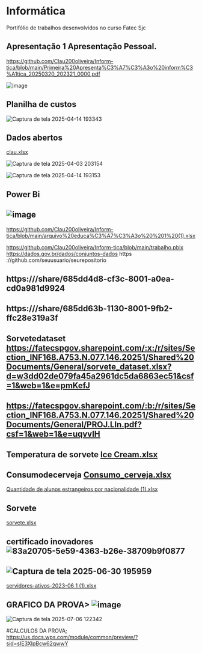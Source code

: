 # Informática
Portifólio de trabalhos desenvolvidos no curso Fatec Sjc
## Apresentação 1 Apresentação  Pessoal.
https://github.com/Clau200oliveira/Inform-tica/blob/main/Primeira%20Apresenta%C3%A7%C3%A3o%20inform%C3%A1tica_20250320_202321_0000.pdf

![image](https://github.com/user-attachments/assets/bedff12e-cfde-43e4-91d5-78a5a09c7d49)

## Planilha de custos

![Captura de tela 2025-04-14 193343](https://github.com/user-attachments/assets/4b3dad1a-c2f5-4b13-acee-284e49365227)

## Dados abertos

[clau.xlsx](https://github.com/user-attachments/files/19596223/clau.xlsx)


![Captura de tela 2025-04-03 203154](https://github.com/user-attachments/assets/894cc41d-e40e-4a46-bef6-6eadec786a56)

![Captura de tela 2025-04-14 193153](https://github.com/user-attachments/assets/3a831e77-1fdd-4cb9-96e7-503b01eed91c)

## Power Bi

## ![image](https://github.com/user-attachments/assets/941c587a-175f-4c06-b776-68de6fd028c2)

 https://github.com/Clau200oliveira/Inform-tica/blob/main/arquivo%20educa%C3%A7%C3%A3o%20%201%20(1).xlsx

https://github.com/Clau200oliveira/Inform-tica/blob/main/trabalho.pbix
https://dados.gov.br/dados/conjuntos-dados
https ://github.com/seuusuario/seurepositorio

## https:///share/685dd4d8-cf3c-8001-a0ea-cd0a981d9924

## https:///share/685dd63b-1130-8001-9fb2-ffc28e319a3f


## Sorvetedataset https://fatecspgov.sharepoint.com/:x:/r/sites/Section_INF168.A753.N.077.146.20251/Shared%20Documents/General/sorvete_dataset.xlsx?d=w3dd02de079fa45a2961dc5da6863ec51&csf=1&web=1&e=pmKefJ

## https://fatecspgov.sharepoint.com/:b:/r/sites/Section_INF168.A753.N.077.146.20251/Shared%20Documents/General/PROJ.LIn.pdf?csf=1&web=1&e=uqvvIH

## Temperatura de sorvete [Ice Cream.xlsx](https://github.com/user-attachments/files/20965450/Ice.Cream.xlsx)

## Consumodecerveja [Consumo_cerveja.xlsx](https://github.com/user-attachments/files/20965469/Consumo_cerveja.xlsx) 

[Quantidade de alunos estrangeiros por nacionalidade (1).xlsx](https://github.com/user-attachments/files/20965495/Quantidade.de.alunos.estrangeiros.por.nacionalidade.1.xlsx)

## Sorvete 
[sorvete.xlsx](https://github.com/user-attachments/files/20965505/sorvete.xlsx)


## certificado inovadores ![83a20705-5e59-4363-b26e-38709b9f0877](https://github.com/user-attachments/assets/07bd624b-677e-40d8-a876-81ab6c2d020b)


## ![Captura de tela 2025-06-30 195959](https://github.com/user-attachments/assets/ad550c5f-6ddc-4846-a9c8-c949b5e28401)


[servidores-ativos-2023-06 1 (1).xlsx](https://github.com/user-attachments/files/21048765/servidores-ativos-2023-06.1.1.xlsx)



## GRAFICO DA PROVA> ![image](https://github.com/user-attachments/assets/dac3b31c-5859-4136-95df-9e1c7a783a53)
![Captura de tela 2025-07-06 122342](https://github.com/user-attachments/assets/b7838c7f-9597-4f74-9b1c-951355392269)

#CALCULOS DA PROVA; https://us.docs.wps.com/module/common/preview/?sid=sIE3XlpBcw62qwwY

